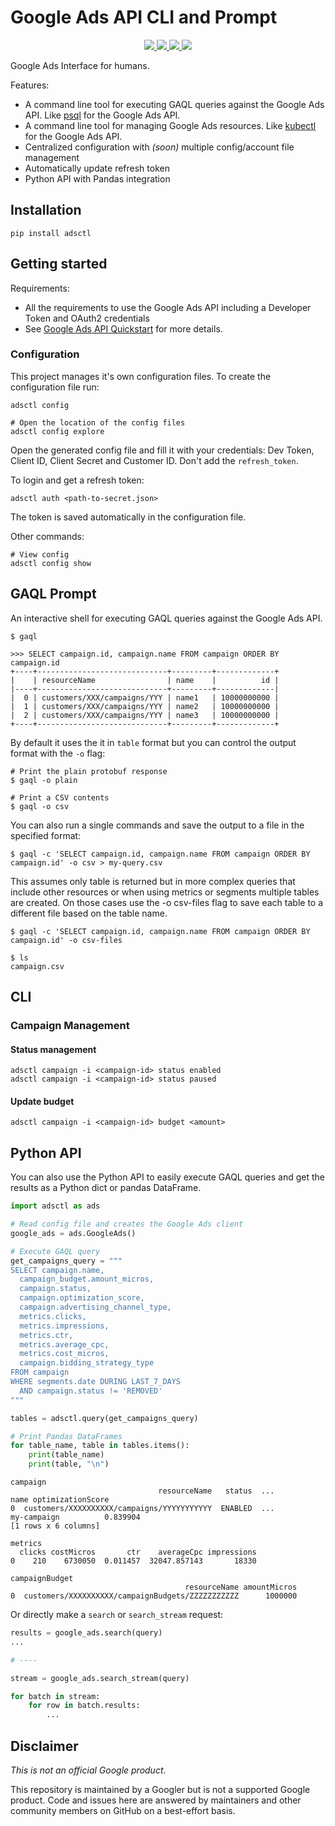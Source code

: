 # Google Ads API CLI and Prompt

<p align="center">
    <a href="https://pypi.org/project/adsctl/">
        <img src="https://img.shields.io/pypi/v/adsctl.svg">
    </a>
    <a href="https://pypi.org/project/mkdocs-jupyter">
        <img src="https://img.shields.io/pypi/pyversions/adsctl.svg">
    </a>
    <a href="https://github.com/danielfrg/adsctl/actions/workflows/test.yml">
        <img src="https://github.com/danielfrg/adsctl/workflows/test/badge.svg">
    </a>
    </a>
    <a href="https://github.com/danielfrg/adsctl/blob/main/LICENSE.txt">
        <img src="https://img.shields.io/:license-Apache%202-blue.svg">
    </a>
</p>

Google Ads Interface for humans.

Features:

- A command line tool for executing GAQL queries against the Google Ads API.
  Like [psql](https://www.postgresql.org/docs/current/app-psql.html) for the Google Ads API.
- A command line tool for managing Google Ads resources.
  Like [kubectl](https://kubernetes.io/docs/reference/kubectl/) for the Google Ads API.
- Centralized configuration with _(soon)_ multiple config/account file management
- Automatically update refresh token
- Python API with Pandas integration

## Installation

```shell
pip install adsctl
```

## Getting started

Requirements:

- All the requirements to use the Google Ads API including a Developer Token and OAuth2 credentials
- See [Google Ads API Quickstart](https://developers.google.com/google-ads/api/docs/first-call/overview) for more details.

### Configuration

This project manages it's own configuration files.
To create the configuration file run:

```shell
adsctl config

# Open the location of the config files
adsctl config explore
```

Open the generated config file and fill it with your credentials:
Dev Token, Client ID, Client Secret and Customer ID.
Don't add the `refresh_token`.

To login and get a refresh token:

```shell
adsctl auth <path-to-secret.json>
```

The token is saved automatically in the configuration file.

Other commands:

```shell
# View config
adsctl config show
```

## GAQL Prompt

An interactive shell for executing GAQL queries against the Google Ads API.

```shell
$ gaql

>>> SELECT campaign.id, campaign.name FROM campaign ORDER BY campaign.id
+----+-----------------------------+---------+-------------+
|    | resourceName                | name    |          id |
|----+-----------------------------+---------+-------------|
|  0 | customers/XXX/campaigns/YYY | name1   | 10000000000 |
|  1 | customers/XXX/campaigns/YYY | name2   | 10000000000 |
|  2 | customers/XXX/campaigns/YYY | name3   | 10000000000 |
+----+-----------------------------+---------+-------------+
```

By default it uses the it in `table` format but you can control the output
format with the `-o` flag:

```shell
# Print the plain protobuf response
$ gaql -o plain

# Print a CSV contents
$ gaql -o csv
```

You can also run a single commands and save the output to a file in the specified format:

```shell
$ gaql -c 'SELECT campaign.id, campaign.name FROM campaign ORDER BY campaign.id' -o csv > my-query.csv
```

This assumes only table is returned but in more complex queries that include other
resources or when using metrics or segments multiple tables are created.
On those cases use the -o csv-files flag to save each table to a different file
based on the table name.

```shell
$ gaql -c 'SELECT campaign.id, campaign.name FROM campaign ORDER BY campaign.id' -o csv-files

$ ls
campaign.csv
```

## CLI

### Campaign Management

#### Status management

```shell
adsctl campaign -i <campaign-id> status enabled
adsctl campaign -i <campaign-id> status paused
```

#### Update budget

```shell
adsctl campaign -i <campaign-id> budget <amount>
```

## Python API

You can also use the Python API to easily execute GAQL queries
and get the results as a Python dict or pandas DataFrame.

```python
import adsctl as ads

# Read config file and creates the Google Ads client
google_ads = ads.GoogleAds()

# Execute GAQL query
get_campaigns_query = """
SELECT campaign.name,
  campaign_budget.amount_micros,
  campaign.status,
  campaign.optimization_score,
  campaign.advertising_channel_type,
  metrics.clicks,
  metrics.impressions,
  metrics.ctr,
  metrics.average_cpc,
  metrics.cost_micros,
  campaign.bidding_strategy_type
FROM campaign
WHERE segments.date DURING LAST_7_DAYS
  AND campaign.status != 'REMOVED'
"""

tables = adsctl.query(get_campaigns_query)

# Print Pandas DataFrames
for table_name, table in tables.items():
    print(table_name)
    print(table, "\n")
```

```plain
campaign
                                 resourceName   status  ...                      name optimizationScore
0  customers/XXXXXXXXXX/campaigns/YYYYYYYYYYY  ENABLED  ...               my-campaign          0.839904
[1 rows x 6 columns]

metrics
  clicks costMicros       ctr    averageCpc impressions
0    210    6730050  0.011457  32047.857143       18330

campaignBudget
                                       resourceName amountMicros
0  customers/XXXXXXXXXX/campaignBudgets/ZZZZZZZZZZZ      1000000
```

Or directly make a `search` or `search_stream` request:

```python
results = google_ads.search(query)
...

# ----

stream = google_ads.search_stream(query)

for batch in stream:
    for row in batch.results:
        ...
```

## Disclaimer

_This is not an official Google product_.

This repository is maintained by a Googler but is not a supported Google product.
Code and issues here are answered by maintainers and other community members on GitHub on a best-effort basis.

